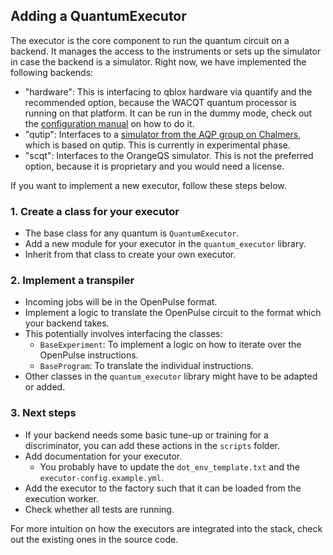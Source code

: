 ## Adding a QuantumExecutor

The executor is the core component to run the quantum circuit on a backend.
It manages the access to the instruments or sets up the simulator in case the backend is a simulator.
Right now, we have implemented the following backends:
- "hardware": This is interfacing to qblox hardware via quantify and the recommended option, because the WACQT quantum processor is running on that platform. It can be run in the dummy mode, check out the [configuration manual](./configuration.md) on how to do it.
- "qutip": Interfaces to a [simulator from the AQP group on Chalmers](https://github.com/aqp-mc2-chalmers/chalmers-qubit), which is based on qutip. This is currently in experimental phase.
- "scqt": Interfaces to the OrangeQS simulator. This is not the preferred option, because it is proprietary and you would need a license.

If you want to implement a new executor, follow these steps below.

### 1. Create a class for your executor
- The base class for any quantum is `QuantumExecutor`.
- Add a new module for your executor in the `quantum_executor` library.
- Inherit from that class to create your own executor.

### 2. Implement a transpiler
- Incoming jobs will be in the OpenPulse format.
- Implement a logic to translate the OpenPulse circuit to the format which your backend takes.
- This potentially involves interfacing the classes:
  - `BaseExperiment`: To implement a logic on how to iterate over the OpenPulse instructions.
  - `BaseProgram`: To translate the individual instructions.
- Other classes in the `quantum_executor` library might have to be adapted or added.

### 3. Next steps
- If your backend needs some basic tune-up or training for a discriminator, you can add these actions in the `scripts` folder.
- Add documentation for your executor.
  - You probably have to update the `dot_env_template.txt` and the `executor-config.example.yml`.
- Add the executor to the factory such that it can be loaded from the execution worker.
- Check whether all tests are running.

For more intuition on how the executors are integrated into the stack, check out the existing ones in the source code.
